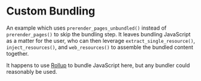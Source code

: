 # Custom Bundling

An example which uses `prerender_pages_unbundled()` instead of
`prerender_pages()` to skip the bundling step. It leaves bundling JavaScript
as a matter for the user, who can then leverage `extract_single_resource()`,
`inject_resources()`, and `web_resources()` to assemble the bundled content
together.

It happens to use [Rollup](https://rollupjs.org/) to bundle JavaScript here, but
any bundler could reasonably be used.
